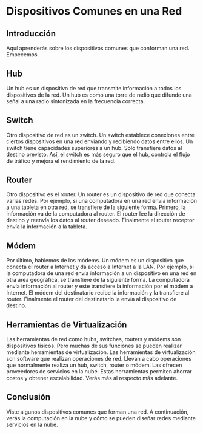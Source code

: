 # Dispositivos Comunes en una Red

## Introducción

Aquí aprenderás sobre los dispositivos comunes que conforman una red. Empecemos.

## Hub

Un hub es un dispositivo de red que transmite información a todos los dispositivos de la red. Un hub es como una torre de radio que difunde una señal a una radio sintonizada en la frecuencia correcta.

## Switch

Otro dispositivo de red es un switch. Un switch establece conexiones entre ciertos dispositivos en una red enviando y recibiendo datos entre ellos. Un switch tiene capacidades superiores a un hub. Solo transfiere datos al destino previsto. Así, el switch es más seguro que el hub, controla el flujo de tráfico y mejora el rendimiento de la red.

## Router

Otro dispositivo es el router. Un router es un dispositivo de red que conecta varias redes. Por ejemplo, si una computadora en una red envía información a una tableta en otra red, se transfiere de la siguiente forma. Primero, la información va de la computadora al router. El router lee la dirección de destino y reenvía los datos al router deseado. Finalmente el router receptor envía la información a la tableta.

## Módem

Por último, hablemos de los módems. Un módem es un dispositivo que conecta el router a Internet y da acceso a Internet a la LAN. Por ejemplo, si la computadora de una red envía información a un dispositivo en una red en otra área geográfica, se transfiere de la siguiente forma. La computadora envía información al router y este transfiere la información por el módem a Internet. El módem del destinatario recibe la información y la transfiere al router. Finalmente el router del destinatario la envía al dispositivo de destino.

## Herramientas de Virtualización

Las herramientas de red como hubs, switches, routers y módems son dispositivos físicos. Pero muchas de sus funciones se pueden realizar mediante herramientas de virtualización. Las herramientas de virtualización son software que realizan operaciones de red. Llevan a cabo operaciones que normalmente realiza un hub, switch, router o módem. Las ofrecen proveedores de servicios en la nube. Estas herramientas permiten ahorrar costos y obtener escalabilidad. Verás más al respecto más adelante.

## Conclusión

Viste algunos dispositivos comunes que forman una red. A continuación, verás la computación en la nube y cómo se pueden diseñar redes mediante servicios en la nube.
